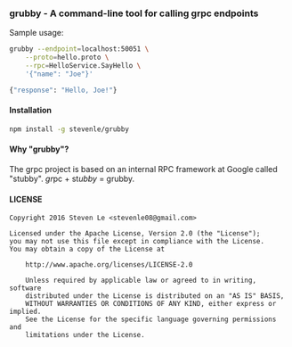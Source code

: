 ### grubby - A command-line tool for calling grpc endpoints

Sample usage:

```bash
grubby --endpoint=localhost:50051 \
    --proto=hello.proto \
    --rpc=HelloService.SayHello \
    '{"name": "Joe"}'

{"response": "Hello, Joe!"}
```

#### Installation

```bash
npm install -g stevenle/grubby
```


#### Why "grubby"?

The grpc project is based on an internal RPC framework at Google called
"stubby". *gr*pc + st*ubby* = grubby.


#### LICENSE

```
Copyright 2016 Steven Le <stevenle08@gmail.com>

Licensed under the Apache License, Version 2.0 (the "License");
you may not use this file except in compliance with the License.
You may obtain a copy of the License at

    http://www.apache.org/licenses/LICENSE-2.0

    Unless required by applicable law or agreed to in writing, software
    distributed under the License is distributed on an "AS IS" BASIS,
    WITHOUT WARRANTIES OR CONDITIONS OF ANY KIND, either express or implied.
    See the License for the specific language governing permissions and
    limitations under the License.
```
